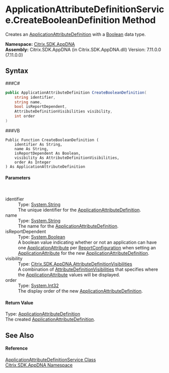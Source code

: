 # ApplicationAttributeDefinitionService.CreateBooleanDefinition Method 
 

Creates an <a href="T_Citrix_SDK_AppDNA_ApplicationAttributeDefinition">ApplicationAttributeDefinition</a> with a <a href="http://msdn2.microsoft.com/en-us/library/a28wyd50" target="_blank">Boolean</a> data type.

**Namespace:**&nbsp;<a href="N_Citrix_SDK_AppDNA">Citrix.SDK.AppDNA</a><br />**Assembly:**&nbsp;Citrix.SDK.AppDNA (in Citrix.SDK.AppDNA.dll) Version: 7.11.0.0 (7.11.0.0)

## Syntax

###C#
```csharp
public ApplicationAttributeDefinition CreateBooleanDefinition(
	string identifier,
	string name,
	bool isReportDependent,
	AttributeDefinitionVisibilities visibility,
	int order
)
```

###VB
```vbnet
Public Function CreateBooleanDefinition ( 
	identifier As String,
	name As String,
	isReportDependent As Boolean,
	visibility As AttributeDefinitionVisibilities,
	order As Integer
) As ApplicationAttributeDefinition
```


#### Parameters
&nbsp;<dl><dt>identifier</dt><dd>Type: <a href="http://msdn2.microsoft.com/en-us/library/s1wwdcbf" target="_blank">System.String</a><br />The unique identifier for the <a href="T_Citrix_SDK_AppDNA_ApplicationAttributeDefinition">ApplicationAttributeDefinition</a>.</dd><dt>name</dt><dd>Type: <a href="http://msdn2.microsoft.com/en-us/library/s1wwdcbf" target="_blank">System.String</a><br />The name for the <a href="T_Citrix_SDK_AppDNA_ApplicationAttributeDefinition">ApplicationAttributeDefinition</a>.</dd><dt>isReportDependent</dt><dd>Type: <a href="http://msdn2.microsoft.com/en-us/library/a28wyd50" target="_blank">System.Boolean</a><br />A boolean value indicating whether or not an application can have one <a href="T_Citrix_SDK_AppDNA_ApplicationAttribute">ApplicationAttribute</a> per <a href="T_Citrix_SDK_AppDNA_ReportConfiguration">ReportConfiguration</a> when setting an <a href="T_Citrix_SDK_AppDNA_ApplicationAttribute">ApplicationAttribute</a> for the new <a href="T_Citrix_SDK_AppDNA_ApplicationAttributeDefinition">ApplicationAttributeDefinition</a>.</dd><dt>visibility</dt><dd>Type: <a href="T_Citrix_SDK_AppDNA_AttributeDefinitionVisibilities">Citrix.SDK.AppDNA.AttributeDefinitionVisibilities</a><br />A combination of <a href="T_Citrix_SDK_AppDNA_AttributeDefinitionVisibilities">AttributeDefinitionVisibilities</a> that specifies where the <a href="T_Citrix_SDK_AppDNA_ApplicationAttribute">ApplicationAttribute</a> values will be displayed.</dd><dt>order</dt><dd>Type: <a href="http://msdn2.microsoft.com/en-us/library/td2s409d" target="_blank">System.Int32</a><br />The display order of the new <a href="T_Citrix_SDK_AppDNA_ApplicationAttributeDefinition">ApplicationAttributeDefinition</a>.</dd></dl>

#### Return Value
Type: <a href="T_Citrix_SDK_AppDNA_ApplicationAttributeDefinition">ApplicationAttributeDefinition</a><br />The created <a href="T_Citrix_SDK_AppDNA_ApplicationAttributeDefinition">ApplicationAttributeDefinition</a>.

## See Also


#### Reference
<a href="T_Citrix_SDK_AppDNA_ApplicationAttributeDefinitionService">ApplicationAttributeDefinitionService Class</a><br /><a href="N_Citrix_SDK_AppDNA">Citrix.SDK.AppDNA Namespace</a><br />